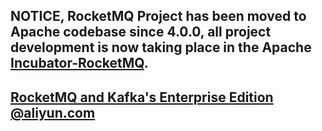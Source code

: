 ## NOTICE, RocketMQ Project has been moved to Apache codebase since 4.0.0, all project development is now taking place in the Apache [Incubator-RocketMQ](https://github.com/apache/incubator-rocketmq).

## [RocketMQ and Kafka's Enterprise Edition @aliyun.com](https://cn.aliyun.com/product/ons)
